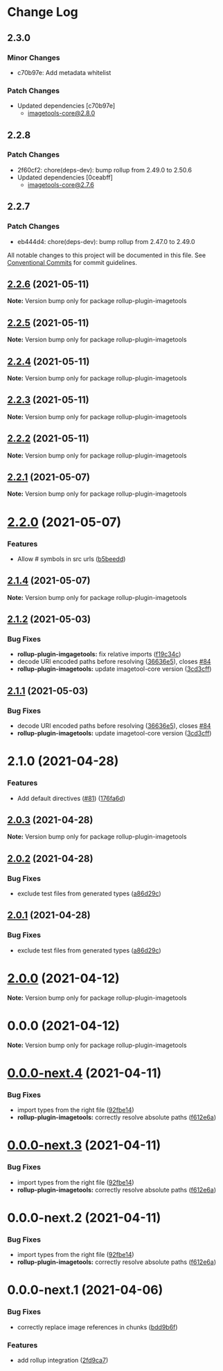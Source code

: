 # Change Log

## 2.3.0

### Minor Changes

- c70b97e: Add metadata whitelist

### Patch Changes

- Updated dependencies [c70b97e]
  - imagetools-core@2.8.0

## 2.2.8

### Patch Changes

- 2f60cf2: chore(deps-dev): bump rollup from 2.49.0 to 2.50.6
- Updated dependencies [0ceabff]
  - imagetools-core@2.7.6

## 2.2.7

### Patch Changes

- eb444d4: chore(deps-dev): bump rollup from 2.47.0 to 2.49.0

All notable changes to this project will be documented in this file. See
[Conventional Commits](https://conventionalcommits.org) for commit guidelines.

## [2.2.6](https://github.com/JonasKruckenberg/imagetools/compare/rollup-plugin-imagetools@2.2.5...rollup-plugin-imagetools@2.2.6) (2021-05-11)

**Note:** Version bump only for package rollup-plugin-imagetools

## [2.2.5](https://github.com/JonasKruckenberg/imagetools/compare/rollup-plugin-imagetools@2.2.4...rollup-plugin-imagetools@2.2.5) (2021-05-11)

**Note:** Version bump only for package rollup-plugin-imagetools

## [2.2.4](https://github.com/JonasKruckenberg/imagetools/compare/rollup-plugin-imagetools@2.2.3...rollup-plugin-imagetools@2.2.4) (2021-05-11)

**Note:** Version bump only for package rollup-plugin-imagetools

## [2.2.3](https://github.com/JonasKruckenberg/imagetools/compare/rollup-plugin-imagetools@2.2.2...rollup-plugin-imagetools@2.2.3) (2021-05-11)

**Note:** Version bump only for package rollup-plugin-imagetools

## [2.2.2](https://github.com/JonasKruckenberg/imagetools/compare/rollup-plugin-imagetools@2.2.1...rollup-plugin-imagetools@2.2.2) (2021-05-11)

**Note:** Version bump only for package rollup-plugin-imagetools

## [2.2.1](https://github.com/JonasKruckenberg/imagetools/compare/rollup-plugin-imagetools@2.2.0...rollup-plugin-imagetools@2.2.1) (2021-05-07)

**Note:** Version bump only for package rollup-plugin-imagetools

# [2.2.0](https://github.com/JonasKruckenberg/imagetools/compare/rollup-plugin-imagetools@2.1.4...rollup-plugin-imagetools@2.2.0) (2021-05-07)

### Features

- Allow # symbols in src urls
  ([b5beedd](https://github.com/JonasKruckenberg/imagetools/commit/b5beedd3707167aad9302737d1012f35a3f19776))

## [2.1.4](https://github.com/JonasKruckenberg/imagetools/compare/rollup-plugin-imagetools@2.1.2...rollup-plugin-imagetools@2.1.4) (2021-05-07)

**Note:** Version bump only for package rollup-plugin-imagetools

## [2.1.2](https://github.com/JonasKruckenberg/imagetools/compare/rollup-plugin-imagetools@2.1.1...rollup-plugin-imagetools@2.1.2) (2021-05-03)

### Bug Fixes

- **rollup-plugin-imgagetools:** fix relative imports
  ([f19c34c](https://github.com/JonasKruckenberg/imagetools/commit/f19c34c35418b4ef0ae1356a426e904c1cf64b0e))
- decode URI encoded paths before resolving
  ([36636e5](https://github.com/JonasKruckenberg/imagetools/commit/36636e57d12d846ecd3500deb30d838150a85a2c)), closes
  [#84](https://github.com/JonasKruckenberg/imagetools/issues/84)
- **rollup-plugin-imagetools:** update imagetool-core version
  ([3cd3cff](https://github.com/JonasKruckenberg/imagetools/commit/3cd3cffc1159cabc087c50cc28617915e040577e))

## [2.1.1](https://github.com/JonasKruckenberg/imagetools/compare/rollup-plugin-imagetools@2.1.0...rollup-plugin-imagetools@2.1.1) (2021-05-03)

### Bug Fixes

- decode URI encoded paths before resolving
  ([36636e5](https://github.com/JonasKruckenberg/imagetools/commit/36636e57d12d846ecd3500deb30d838150a85a2c)), closes
  [#84](https://github.com/JonasKruckenberg/imagetools/issues/84)
- **rollup-plugin-imagetools:** update imagetool-core version
  ([3cd3cff](https://github.com/JonasKruckenberg/imagetools/commit/3cd3cffc1159cabc087c50cc28617915e040577e))

# 2.1.0 (2021-04-28)

### Features

- Add default directives ([#81](https://github.com/JonasKruckenberg/imagetools/issues/81))
  ([176fa6d](https://github.com/JonasKruckenberg/imagetools/commit/176fa6d048ad3142e60c75a8253cabd9b28e3a49))

## [2.0.3](https://github.com/JonasKruckenberg/imagetools/compare/rollup-plugin-imagetools@2.0.2...rollup-plugin-imagetools@2.0.3) (2021-04-28)

**Note:** Version bump only for package rollup-plugin-imagetools

## [2.0.2](https://github.com/JonasKruckenberg/imagetools/compare/rollup-plugin-imagetools@2.0.1...rollup-plugin-imagetools@2.0.2) (2021-04-28)

### Bug Fixes

- exclude test files from generated types
  ([a86d29c](https://github.com/JonasKruckenberg/imagetools/commit/a86d29c0b070b57860878fe80627d402eea82eaf))

## [2.0.1](https://github.com/JonasKruckenberg/imagetools/compare/rollup-plugin-imagetools@0.0.0...rollup-plugin-imagetools@2.0.1) (2021-04-28)

### Bug Fixes

- exclude test files from generated types
  ([a86d29c](https://github.com/JonasKruckenberg/imagetools/commit/a86d29c0b070b57860878fe80627d402eea82eaf))

# [2.0.0](https://github.com/JonasKruckenberg/imagetools/compare/rollup-plugin-imagetools@0.0.0...rollup-plugin-imagetools@2.0.0) (2021-04-12)

**Note:** Version bump only for package rollup-plugin-imagetools

# 0.0.0 (2021-04-12)

**Note:** Version bump only for package rollup-plugin-imagetools

# [0.0.0-next.4](https://github.com/JonasKruckenberg/imagetools/compare/rollup-plugin-imagetools@0.0.0-next.3...rollup-plugin-imagetools@0.0.0-next.4) (2021-04-11)

### Bug Fixes

- import types from the right file
  ([92fbe14](https://github.com/JonasKruckenberg/imagetools/commit/92fbe14168c1198a6c8d0e42ce1483cfad927294))
- **rollup-plugin-imagetools:** correctly resolve absolute paths
  ([f612e6a](https://github.com/JonasKruckenberg/imagetools/commit/f612e6a8d5dcf68c39040f446d07e9c0884f6ac9))

# [0.0.0-next.3](https://github.com/JonasKruckenberg/imagetools/compare/rollup-plugin-imagetools@0.0.0-next.2...rollup-plugin-imagetools@0.0.0-next.3) (2021-04-11)

### Bug Fixes

- import types from the right file
  ([92fbe14](https://github.com/JonasKruckenberg/imagetools/commit/92fbe14168c1198a6c8d0e42ce1483cfad927294))
- **rollup-plugin-imagetools:** correctly resolve absolute paths
  ([f612e6a](https://github.com/JonasKruckenberg/imagetools/commit/f612e6a8d5dcf68c39040f446d07e9c0884f6ac9))

# 0.0.0-next.2 (2021-04-11)

### Bug Fixes

- import types from the right file
  ([92fbe14](https://github.com/JonasKruckenberg/imagetools/commit/92fbe14168c1198a6c8d0e42ce1483cfad927294))
- **rollup-plugin-imagetools:** correctly resolve absolute paths
  ([f612e6a](https://github.com/JonasKruckenberg/imagetools/commit/f612e6a8d5dcf68c39040f446d07e9c0884f6ac9))

# 0.0.0-next.1 (2021-04-06)

### Bug Fixes

- correctly replace image references in chunks
  ([bdd9b6f](https://github.com/JonasKruckenberg/imagetools/commit/bdd9b6f278db06a840bab63949ff484edb3686a8))

### Features

- add rollup integration
  ([2fd9ca7](https://github.com/JonasKruckenberg/imagetools/commit/2fd9ca7e1b945d023e9305f0172763fc991bfdb4))
